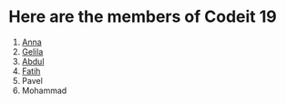 # Here are the members of  Codeit 19 

1. [Anna](anna.md)
2. [Gelila](gelila.md)
3. [Abdul](abdul.md)
4. [Fatih](fatih.md)
5. Pavel
6. Mohammad
